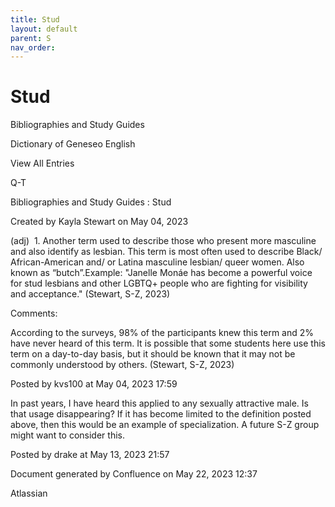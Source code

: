```yaml
---
title: Stud
layout: default
parent: S
nav_order:
---
```


# Stud

Bibliographies and Study Guides

Dictionary of Geneseo English

View All Entries

Q-T

Bibliographies and Study Guides : Stud

Created by  Kayla Stewart on May 04, 2023

(adj)  1. Another term used to describe those who present more masculine and also identify as lesbian. This term is most often used to describe Black/ African-American and/ or Latina masculine lesbian/ queer women. Also known as “butch”.Example: &quot;Janelle Monáe has become a powerful voice for stud lesbians and other LGBTQ+ people who are fighting for visibility and acceptance.&quot; (Stewart, S-Z, 2023) 

Comments:

According to the surveys, 98% of the participants knew this term and 2% have never heard of this term. It is possible that some students here use this term on a day-to-day basis, but it should be known that it may not be commonly understood by others. (Stewart, S-Z, 2023) 

Posted by kvs100 at May 04, 2023 17:59

In past years, I have heard this applied to any sexually attractive male. Is that usage disappearing? If it has become limited to the definition posted above, then this would be an example of specialization. A future S-Z group might want to consider this.

Posted by drake at May 13, 2023 21:57

Document generated by Confluence on May 22, 2023 12:37

Atlassian
